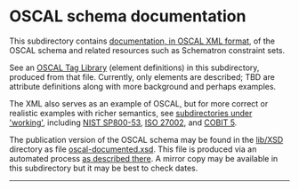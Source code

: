 # OSCAL schema documentation

This subdirectory contains [documentation, in OSCAL XML format](oscal-oscal.xml), of the OSCAL schema and related resources such as Schematron constraint sets.

See an [OSCAL Tag Library](oscal-tag-library.md) (element definitions) in this subdirectory, produced from that file. Currently, only elements are described; TBD are attribute definitions along with more background and perhaps examples.

The XML also serves as an example of OSCAL, but for more correct or realistic examples with richer semantics, see [subdirectories under 'working'](../..), including [NIST SP800-53](../../SP800-53), [ISO 27002](../../ISO-27002), and [COBIT 5](../../COBIT5).

The publication version of the OSCAL schema may be found in the [lib/XSD](../../lib/XSD) directory as file [oscal-documented.xsd](../../lib/XSD/oscal-documented.xsd). This file is produced via an automated process [as described there](../../lib/XSD/readme.md). A mirror copy may be available in this subdirectory but it may be best to check dates.

-----
